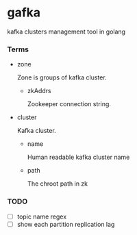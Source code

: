 # gafka
kafka clusters management tool in golang

### Terms

- zone

  Zone is groups of kafka cluster.

  - zkAddrs

    Zookeeper connection string.

- cluster

  Kafka cluster.

  - name

    Human readable kafka cluster name

  - path

    The chroot path in zk

### TODO

- [ ] topic name regex
- [ ] show each partition replication lag
